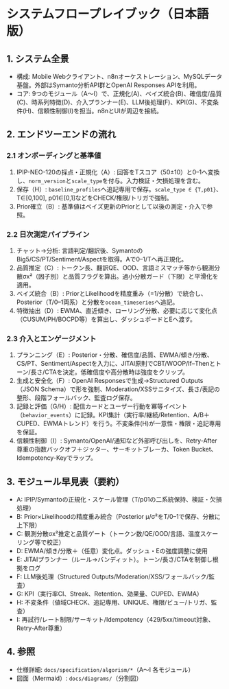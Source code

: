 # システムフロープレイブック（日本語版）

## 1. システム全景
- 構成: Mobile Webクライアント、n8nオーケストレーション、MySQLデータ基盤。外部はSymanto分析API群とOpenAI Responses APIを利用。
- コア: 9つのモジュール（A〜I）で、正規化(A)、ベイズ統合(B)、確信度/品質(C)、時系列特徴(D)、介入プランナー(E)、LLM後処理(F)、KPI(G)、不変条件(H)、信頼性制御(I)を担当。n8nとUIが周辺を接続。

## 2. エンドツーエンドの流れ
### 2.1 オンボーディングと基準値
1. IPIP-NEO-120の採点・正規化（A）: 回答をTスコア（50±10）と0–1へ変換し、`norm_version`と`scale_type`を付与。入力検証・欠損処理を含む。
2. 保存（H）: `baseline_profiles`へ追記専用で保存。`scale_type ∈ {T,p01}`、T∈[0,100], p01∈[0,1]などをCHECK/権限/トリガで強制。
3. Prior確立（B）: 基準値はベイズ更新のPriorとして以後の測定・介入で参照。

### 2.2 日次測定パイプライン
1. チャット→分析: 言語判定/翻訳後、SymantoのBig5/CS/PT/Sentiment/Aspectを取得。Aで0–1/Tへ再正規化。
2. 品質推定（C）: トークン長、翻訳QE、OOD、言語ミスマッチ等から観測分散σx²（因子別）と品質フラグを算出。過小分散ガード（下限）と平滑化を適用。
3. ベイズ統合（B）: PriorとLikelihoodを精度重み（=1/分散）で統合し、Posterior（T/0–1両系）と分散を`ocean_timeseries`へ追記。
4. 特徴抽出（D）: EWMA、直近傾き、ローリング分散、必要に応じて変化点（CUSUM/PH/BOCPD等）を算出し、ダッシュボードとEへ渡す。

### 2.3 介入とエンゲージメント
1. プランニング（E）: Posterior・分散、確信度/品質、EWMA/傾き/分散、CS/PT、Sentiment/Aspectを入力に、JITAI原則でCBT/WOOP/If–Thenとトーン/長さ/CTAを決定。低確信度や高分散時は強度をクリップ。
2. 生成と安全化（F）: OpenAI Responsesで生成→Structured Outputs（JSON Schema）で形を強制、Moderation/XSSサニタイズ、長さ/表記の整形、段階フォールバック、監査ログ保存。
3. 記録と評価（G/H）: 配信カードとユーザー行動を冪等イベント（`behavior_events`）に記録。KPI集計（実行率/継続/Retention、A/B＋CUPED、EWMAトレンド）を行う。不変条件(H)が一意性・権限・追記専用を保証。
4. 信頼性制御（I）: Symanto/OpenAI/通知など外部呼び出しを、Retry-After尊重の指数バックオフ＋ジッター、サーキットブレーカ、Token Bucket、Idempotency-Keyでラップ。

## 3. モジュール早見表（要約）
- A: IPIP/Symantoの正規化・スケール管理（T/p01の二系統保持、検証・欠損処理）
- B: Prior×Likelihoodの精度重み統合（Posterior μ/σ²をT/0–1で保存、分散に上下限）
- C: 観測分散σx²推定と品質ゲート（トークン数/QE/OOD/言語、温度スケーリング等で校正）
- D: EWMA/傾き/分散＋（任意）変化点。ダッシュ・Eの強度調整に使用
- E: JITAIプランナー（ルール→バンディット）。トーン/長さ/CTAを制御し根拠をログ
- F: LLM後処理（Structured Outputs/Moderation/XSS/フォールバック/監査）
- G: KPI（実行率CI、Streak、Retention、効果量、CUPED、EWMA）
- H: 不変条件（値域CHECK、追記専用、UNIQUE、権限/ビュー/トリガ、監査）
- I: 再試行/レート制限/サーキット/Idempotency（429/5xx/timeout対象、Retry-After尊重）

## 4. 参照
- 仕様詳細: `docs/specification/algorism/*`（A〜I 各モジュール）
- 図面（Mermaid）: `docs/diagrams/`（分割図）

